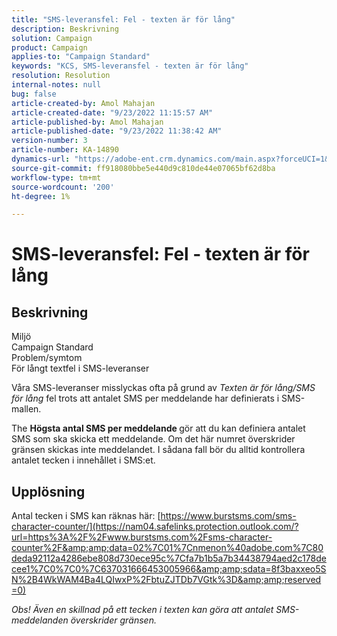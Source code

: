 ```yaml
---
title: "SMS-leveransfel: Fel - texten är för lång"
description: Beskrivning
solution: Campaign
product: Campaign
applies-to: "Campaign Standard"
keywords: "KCS, SMS-leveransfel - texten är för lång"
resolution: Resolution
internal-notes: null
bug: false
article-created-by: Amol Mahajan
article-created-date: "9/23/2022 11:15:57 AM"
article-published-by: Amol Mahajan
article-published-date: "9/23/2022 11:38:42 AM"
version-number: 3
article-number: KA-14890
dynamics-url: "https://adobe-ent.crm.dynamics.com/main.aspx?forceUCI=1&pagetype=entityrecord&etn=knowledgearticle&id=52e70015-313b-ed11-9db0-000d3a5c1bcc"
source-git-commit: ff918080bbe5e440d9c810de44e07065bf62d8ba
workflow-type: tm+mt
source-wordcount: '200'
ht-degree: 1%

---
```


# SMS-leveransfel: Fel - texten är för lång

## Beskrivning

Miljö<br>
Campaign Standard
<br>Problem/symtom<br>
För långt textfel i SMS-leveranser

Våra SMS-leveranser misslyckas ofta på grund av *Texten är för lång/SMS för lång* fel trots att antalet SMS per meddelande har definierats i SMS-mallen.

The <b>Högsta antal SMS per meddelande</b><b> </b>gör att du kan definiera antalet SMS som ska skicka ett meddelande. Om det här numret överskrider gränsen skickas inte meddelandet. I sådana fall bör du alltid kontrollera antalet tecken i innehållet i SMS:et.


## Upplösning

Antal tecken i SMS kan räknas här: [https://www.burstsms.com/sms-character-counter/](https://nam04.safelinks.protection.outlook.com/?url=https%3A%2F%2Fwww.burstsms.com%2Fsms-character-counter%2F&amp;amp;data=02%7C01%7Cnmenon%40adobe.com%7C80deda92112a4286ebe808d730ece95c%7Cfa7b1b5a7b34438794aed2c178decee1%7C0%7C0%7C637031666453005966&amp;amp;sdata=8f3baxxeo5SN%2B4WkWAM4Ba4LQIwxP%2FbtuZJTDb7VGtk%3D&amp;amp;reserved=0)


*Obs! Även en skillnad på ett tecken i texten kan göra att antalet SMS-meddelanden överskrider gränsen.*
